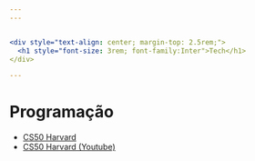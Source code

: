 ```yaml
---
---


<div style="text-align: center; margin-top: 2.5rem;">
  <h1 style="font-size: 3rem; font-family:Inter">Tech</h1>
</div>

---
```



# Programação

- [CS50 Harvard](https://cs50.harvard.edu/x/)
- [CS50 Harvard (Youtube)](https://youtube.com/playlist?list=PLhQjrBD2T383q7Vn8QnTsVgSvyLpsqL_R&si=hyDf26ZGrc1q3UeK)